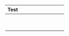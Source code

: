 | Test  |   |   |   |   |   |   |   |   |   |
|-------|---|---|---|---|---|---|---|---|---|
|       |   |   |   |   |   |   |   |   |   |
|       |   |   |   |   |   |   |   |   |   |
|       |   |   |   |   |   |   |   |   |   |
|       |   |   |   |   |   |   |   |   |   |
|       |   |   |   |   |   |   |   |   |   |
|       |   |   |   |   |   |   |   |   |   |
|       |   |   |   |   |   |   |   |   |   |
|       |   |   |   |   |   |   |   |   |   |
|       |   |   |   |   |   |   |   |   |   |

